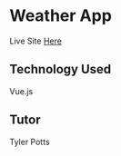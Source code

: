 # Weather App

Live Site [Here](https://clever-payne-1feeda.netlify.app/)

## Technology Used
Vue.js

## Tutor
Tyler Potts

